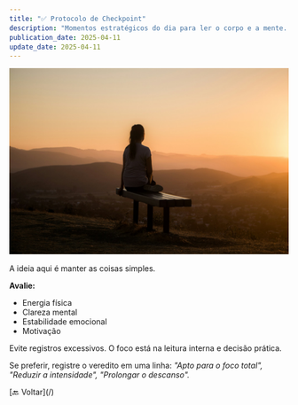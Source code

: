 ```yaml
---
title: "✅ Protocolo de Checkpoint"
description: "Momentos estratégicos do dia para ler o corpo e a mente. São oportunidades de ajuste fino, alinhamento e consciência."
publication_date: 2025-04-11
update_date: 2025-04-11
---
```


![[Fonte: Sage Friedman / Unsplash]](/assets/images/sage-friedman-HS5CLnQbCOc-unsplash.jpg "Imagem de capa")

<section class="section">
A ideia aqui é manter as coisas simples.

**Avalie:**

* Energia física
* Clareza mental
* Estabilidade emocional
* Motivação

Evite registros excessivos. O foco está na leitura interna e decisão prática.

Se preferir, registre o veredito em uma linha: *"Apto para o foco total", "Reduzir a intensidade", "Prolongar o descanso".*
</section>

<section class="section text-center">[🔙 Voltar](/)</section>
